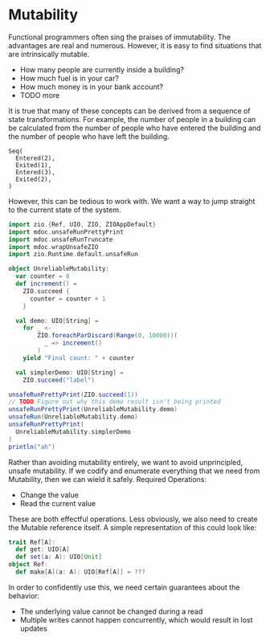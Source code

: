 # Mutability

Functional programmers often sing the praises of immutability.
The advantages are real and numerous.
However, it is easy to find situations that are intrinsically mutable.

- How many people are currently inside a building?
- How much fuel is in your car?
- How much money is in your bank account?
- TODO more

It is true that many of these concepts can be derived from a sequence of state transformations.
For example, the number of people in a building can be calculated from the number of people who have entered the building and the number of people who have left the building.

```
Seq(
  Entered(2),
  Exited(1),
  Entered(3),
  Exited(2),
)
```
However, this can be tedious to work with.
We want a way to jump straight to the current state of the system.
    

```scala mdoc
import zio.{Ref, UIO, ZIO, ZIOAppDefault}
import mdoc.unsafeRunPrettyPrint
import mdoc.unsafeRunTruncate
import mdoc.wrapUnsafeZIO
import zio.Runtime.default.unsafeRun

object UnreliableMutability:
  var counter = 0
  def increment() =
    ZIO.succeed {
      counter = counter + 1
    }

  val demo: UIO[String] =
    for _ <-
        ZIO.foreachParDiscard(Range(0, 10000))(
          _ => increment()
        )
    yield "Final count: " + counter

  val simplerDemo: UIO[String] =
    ZIO.succeed("label")

unsafeRunPrettyPrint(ZIO.succeed(1))
// TODO Figure out why this demo result isn't being printed
unsafeRunPrettyPrint(UnreliableMutability.demo)
unsafeRun(UnreliableMutability.demo)
unsafeRunPrettyPrint(
  UnreliableMutability.simplerDemo
)
println("ah")
```

Rather than avoiding mutability entirely, we want to avoid unprincipled, unsafe mutability.
If we codify and enumerate everything that we need from Mutability, then we can wield it safely.
Required Operations:

- Change the value
- Read the current value

These are both effectful operations.
Less obviously, we also need to create the Mutable reference itself.
A simple representation of this could look like:

```scala mdoc
trait Ref[A]:
  def get: UIO[A]
  def set(a: A): UIO[Unit]
object Ref:
  def make[A](a: A): UIO[Ref[A]] = ???
```

In order to confidently use this, we need certain guarantees about the behavior:

- The underlying value cannot be changed during a read
- Multiple writes cannot happen concurrently, which would result in lost updates
